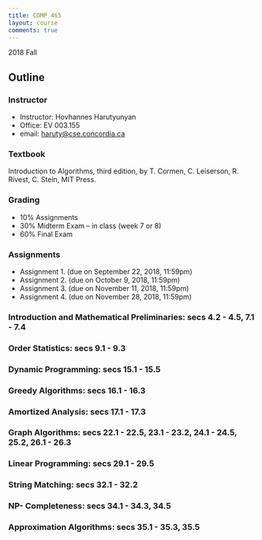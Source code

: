 ```yaml
---
title: COMP 465
layout: course
comments: true
---
```


2018 Fall

<!--more-->

## Outline

### Instructor
* Instructor: Hovhannes Harutyunyan
* Office: EV 003.155
* email: haruty@cse.concordia.ca

### Textbook
Introduction to Algorithms, third edition, by T. Cormen, C. Leiserson, R. Rivest, C. Stein, MIT Press.

### Grading
* 10% Assignments 
* 30% Midterm Exam – in class (week 7 or 8)
* 60% Final Exam

### Assignments
* Assignment 1. (due on September 22, 2018, 11:59pm)
* Assignment 2. (due on October 9, 2018, 11:59pm)
* Assignment 3. (due on November 11, 2018, 11:59pm)
* Assignment 4. (due on November 28, 2018, 11:59pm) 

### Introduction and Mathematical Preliminaries: secs 4.2 - 4.5, 7.1 - 7.4

### Order Statistics: secs 9.1 - 9.3

### Dynamic Programming: secs 15.1 - 15.5

### Greedy Algorithms: secs 16.1 - 16.3

### Amortized Analysis: secs 17.1 - 17.3

### Graph Algorithms: secs 22.1 - 22.5, 23.1 - 23.2, 24.1 - 24.5, 25.2, 26.1 - 26.3

### Linear Programming: secs 29.1 - 29.5

### String Matching: secs 32.1 - 32.2

### NP- Completeness: secs 34.1 - 34.3, 34.5

### Approximation Algorithms: secs 35.1 - 35.3, 35.5
